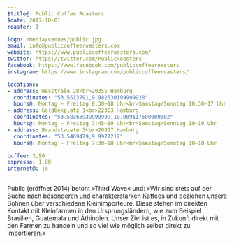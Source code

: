 ```yaml
---
$title@: Public Coffee Roasters
$date: 2017-10-01
roaster: 1

logo: /media/venues/public.jpg
email: info@publiccoffeeroasters.com
website: https://www.publiccoffeeroasters.com/
twitter: https://twitter.com/PublicRoasters
facebook: https://www.facebook.com/publiccoffeeroasters
instagram: https://www.instagram.com/publiccoffeeroasters/

locations:
- address: Wexstraße 28<br>20355 Hamburg
  coordinates: "53.5513791,9.982530199999928"
  hours@: Montag – Freitag 8:30–18 Uhr<br>Samstag/Sonntag 10:30–17 Uhr
- address: Goldbekplatz 1<br>22303 Hamburg
  coordinates: "53.58365939999999,10.009117500000002"
  hours@: Montag – Freitag 7:45–19 Uhr<br>Samstag/Sonntag 10–19 Uhr
- address: Brandstwiete 3<br>20457 Hamburg
  coordinates: "53.5469479,9.9977212"
  hours@: Montag – Freitag 7:30–18 Uhr<br>Samstag/Sonntag 10–18 Uhr

coffee: 3,90
espresso: 1,80
internet@: ja
---
```


Public (eröffnet 2014) betont »Third Wave« und: »Wir sind stets auf der Suche nach besonderen und charakterstarken Kaffees und beziehen unsere Bohnen über verschiedene Kleinimporteure. Diese stehen im direkten Kontakt mit Kleinfarmen in den Ursprungsländern, wie zum Beispiel Brasilien, Guatemala und Äthiopien. Unser Ziel ist es, in Zukunft direkt mit den Farmen zu handeln und so viel wie möglich selbst direkt zu importieren.«